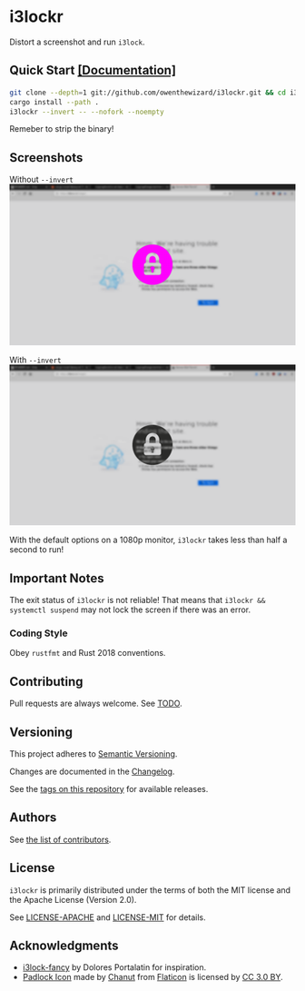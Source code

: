 # i3lockr

Distort a screenshot and run `i3lock`.

## Quick Start [[Documentation]](USAGE.md)

```bash
git clone --depth=1 git://github.com/owenthewizard/i3lockr.git && cd i3lockr
cargo install --path .
i3lockr --invert -- --nofork --noempty
```
Remeber to strip the binary!

## Screenshots

Without `--invert`
![screenshot without --invert](.github/no-invert.png)

With `--invert`
![screenshot with --invert](.github/invert.png)

With the default options on a 1080p monitor, `i3lockr` takes less than half a second to run!

## Important Notes

The exit status of `i3lockr` is not reliable!
That means that `i3lockr && systemctl suspend` may not lock the screen if there was an error.

### Coding Style

Obey `rustfmt` and Rust 2018 conventions.

## Contributing

Pull requests are always welcome. See [TODO](TODO.md).

## Versioning

This project adheres to [Semantic Versioning](https://semver.org/spec/v2.0.0.html).

Changes are documented in the [Changelog](CHANGELOG.md).

See the [tags on this repository](https://github.com/owenthewizard/i3lockr/tags) for available releases.

## Authors

See [the list of contributors](https://github.com/owenthewizard/i3lockr/contributors).

## License

`i3lockr` is primarily distributed under the terms of both the MIT license and the Apache License (Version 2.0).

See [LICENSE-APACHE](LICENSE-APACHE.md) and [LICENSE-MIT](LICENSE-MIT.md) for details.

## Acknowledgments

* [i3lock-fancy](https://github.com/meskarune/i3lock-fancy) by Dolores Portalatin for inspiration.
* [Padlock Icon](padlock.svg) made by [Chanut](https://www.flaticon.com/authors/chanut) from [Flaticon](https://www.flaticon.com) is licensed by [CC 3.0 BY](https://creativecommons.org/licenses/by/3.0/).
